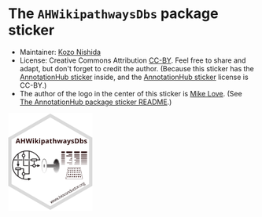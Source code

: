 # The `AHWikipathwaysDbs` package sticker

* Maintainer: [Kozo Nishida](https://github.com/kozo2)
* License: Creative Commons Attribution
[CC-BY](https://creativecommons.org/licenses/by/2.0/). Feel free to
share and adapt, but don't forget to credit the author.
(Because this sticker has the [AnnotationHub sticker](https://github.com/Bioconductor/BiocStickers/tree/master/AnnotationHub)
inside, and the [AnnotationHub sticker](https://github.com/Bioconductor/BiocStickers/tree/master/AnnotationHub) license is CC-BY.)
* The author of the logo in the center of this sticker is [Mike Love](https://github.com/mikelove).
(See [The AnnotationHub package sticker README](https://github.com/Bioconductor/BiocStickers/tree/master/AnnotationHub).)

<img src=AHWikipathwaysDbs.png height="200">
